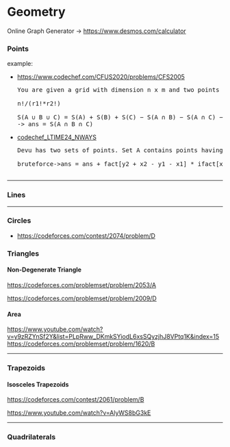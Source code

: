 # Geometry

Online Graph Generator -> https://www.desmos.com/calculator

### Points

example:

- https://www.codechef.com/CFUS2020/problems/CFS2005

  <pre>
  You are given a grid with dimension n x m and two points with coordinates X(x1,y1) and Y(x2,y2) . Your task is to find the number of ways in which one can go from point A(0,0)to point B(n,m) using the shortest possible path such that the shortest path neither passes through X nor through Y.
  
  n!/(r1!*r2!)
  
  S(A ∪ B ∪ C) = S(A) + S(B) + S(C) − S(A ∩ B) − S(A ∩ C) − S(B ∩ C) + S(A ∩ B ∩ C)
  -> ans = S(A ∩ B ∩ C)
  </pre>

- [codechef_LTIME24_NWAYS](codechef_LTIME24_NWAYS.cpp)

  <pre>
  Devu has two sets of points. Set A contains points having X co-ordinate 0 and Y co-ordinates varying from 1 to N(both inclusive). Set B contains points having X co-ordinate K and Y co-ordinates varying from 1 to N(both inclusive). Both sets contains N number of integral points. He wants to calculate the sum of number of ways to going to the each point of set B from the each point of set A . 
  
  bruteforce->ans = ans + fact[y2 + x2 - y1 - x1] * ifact[x2 - x1] * ifact[y2 - y1];
  
  </pre>

---

### Lines

---

### Circles

- https://codeforces.com/contest/2074/problem/D

### Triangles

#### Non-Degenerate Triangle

https://codeforces.com/problemset/problem/2053/A

https://codeforces.com/problemset/problem/2009/D

#### Area

https://www.youtube.com/watch?v=y9zRZYnSf2Y&list=PLpRww_DKmkSYiodL6xsSQyzjhJ8VPtq1K&index=15
https://codeforces.com/problemset/problem/1620/B

---

### Trapezoids

#### Isosceles Trapezoids

https://codeforces.com/contest/2061/problem/B

https://www.youtube.com/watch?v=AlyWS8bG3kE

---

### Quadrilaterals
